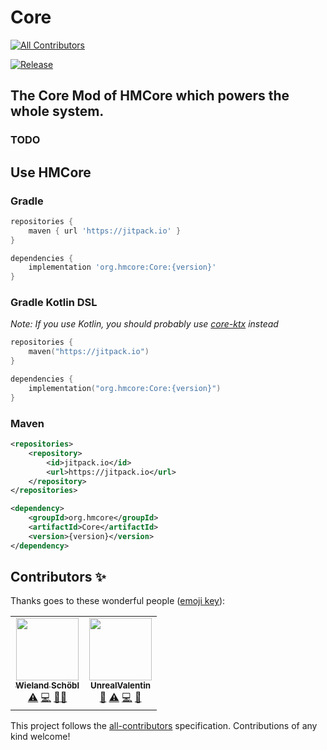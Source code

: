 # Core
<!-- ALL-CONTRIBUTORS-BADGE:START - Do not remove or modify this section -->
[![All Contributors](https://img.shields.io/badge/all_contributors-2-orange.svg?style=flat-square)](#contributors-)
<!-- ALL-CONTRIBUTORS-BADGE:END -->
[![Release](https://jitpack.io/v/org.hmcore/Core.svg)](https://jitpack.io/#org.hmcore/Core)
## The Core Mod of HMCore which powers the whole system.

### TODO

## Use HMCore

### Gradle
```groovy
repositories {
    maven { url 'https://jitpack.io' }
}

dependencies {
    implementation 'org.hmcore:Core:{version}'
}
```
### Gradle Kotlin DSL
*Note: If you use Kotlin, you should probably use [core-ktx](https://github.com/HMCore/Core-ktx) instead*
```kotlin
repositories {
    maven("https://jitpack.io")
}

dependencies {
    implementation("org.hmcore:Core:{version}")
}
```
### Maven
```xml
<repositories>
    <repository>
        <id>jitpack.io</id>
        <url>https://jitpack.io</url>
    </repository>
</repositories>

<dependency>
    <groupId>org.hmcore</groupId>
    <artifactId>Core</artifactId>
    <version>{version}</version>
</dependency>
```

## Contributors ✨

Thanks goes to these wonderful people ([emoji key](https://allcontributors.org/docs/en/emoji-key)):

<!-- ALL-CONTRIBUTORS-LIST:START - Do not remove or modify this section -->
<!-- prettier-ignore-start -->
<!-- markdownlint-disable -->
<table>
  <tr>
    <td align="center"><a href="https://github.com/wulkanat"><img src="https://avatars.githubusercontent.com/u/19289296?v=4?s=100" width="100px;" alt=""/><br /><sub><b>Wieland Schöbl</b></sub></a><br /><a href="https://github.com/HMCore/Core/commits?author=wulkanat" title="Tests">⚠️</a> <a href="https://github.com/HMCore/Core/commits?author=wulkanat" title="Code">💻</a> <a href="https://github.com/HMCore/Core/commits?author=wulkanat" title="Documentation">📖</a><a href="#ideas-wulkanat" title="Ideas, Planning, & Feedback">🤔</a></td>
    <td align="center"><a href="https://github.com/UnrealValentin"><img src="https://avatars.githubusercontent.com/u/30842467?v=4?s=100" width="100px;" alt=""/><br /><sub><b>UnrealValentin</b></sub></a><br /><a href="https://github.com/HMCore/Core/commits?author=UnrealValentin" title="Documentation">📖</a> <a href="https://github.com/HMCore/Core/commits?author=UnrealValentin" title="Tests">⚠️</a> <a href="https://github.com/HMCore/Core/commits?author=UnrealValentin" title="Code">💻</a> <a href="#ideas-UnrealValentin" title="Ideas, Planning, & Feedback">🤔</a></td>
  </tr>
</table>

<!-- markdownlint-restore -->
<!-- prettier-ignore-end -->

<!-- ALL-CONTRIBUTORS-LIST:END -->

This project follows the [all-contributors](https://github.com/all-contributors/all-contributors) specification. Contributions of any kind welcome!

